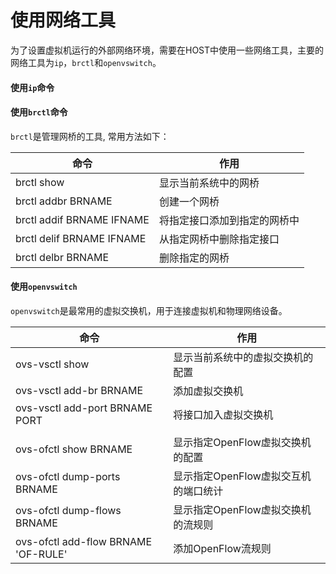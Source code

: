 # 使用网络工具

为了设置虚拟机运行的外部网络环境，需要在HOST中使用一些网络工具，主要的网络工具为`ip`，`brctl`和`openvswitch`。

#### 使用`ip`命令


#### 使用`brctl`命令

`brctl`是管理网桥的工具, 常用方法如下：

| 命令 | 作用 |
| -----------------------	| ------------ |
| brctl show 				| 显示当前系统中的网桥	 		|
| brctl addbr BRNAME 		| 创建一个网桥 					|
| brctl addif BRNAME IFNAME | 将指定接口添加到指定的网桥中 	|
| brctl delif BRNAME IFNAME | 从指定网桥中删除指定接口 	|
| brctl delbr BRNAME 		| 删除指定的网桥		 	|

#### 使用`openvswitch`

`openvswitch`是最常用的虚拟交换机，用于连接虚拟机和物理网络设备。

| 命令 | 作用 |
| ------------------------------------- | ------------------------- 			|
| ovs-vsctl show 						| 显示当前系统中的虚拟交换机的配置 		|
| ovs-vsctl add-br BRNAME 				| 添加虚拟交换机 						|
| ovs-vsctl add-port BRNAME	PORT		| 将接口加入虚拟交换机					|
| 										|										|
| ovs-ofctl show BRNAME					| 显示指定OpenFlow虚拟交换机的配置		|
| ovs-ofctl dump-ports BRNAME			| 显示指定OpenFlow虚拟交互机的端口统计 	|
| ovs-ofctl dump-flows BRNAME			| 显示指定OpenFlow虚拟交换机的流规则 	|
| ovs-ofctl add-flow BRNAME	'OF-RULE'	| 添加OpenFlow流规则					|

